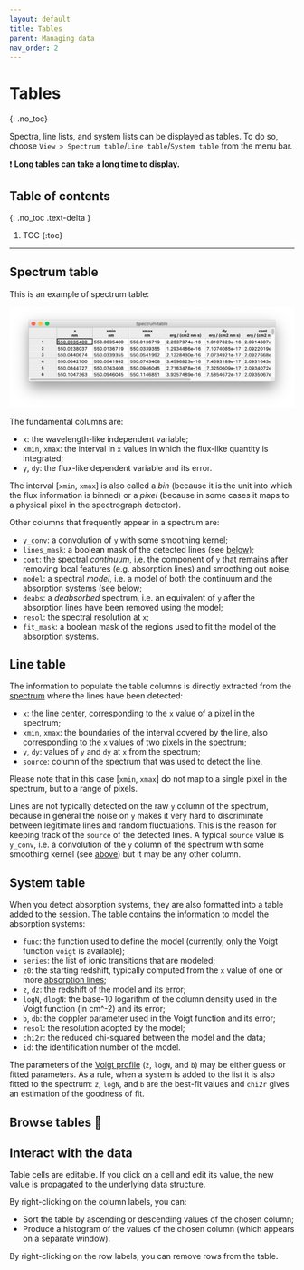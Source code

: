 ```yaml
---
layout: default
title: Tables
parent: Managing data
nav_order: 2
---
```


# Tables
{: .no_toc}

Spectra, line lists, and system lists can be displayed as tables. To do so, choose `View > Spectrum table`/`Line table`/`System table` from the menu bar.

❗️ **Long tables can take a long time to display.**

## Table of contents
{: .no_toc .text-delta }

1. TOC
{:toc}
---

## Spectrum table

This is an example of spectrum table:

![Spectrum table](img/table_spectrum.png)

The fundamental columns are:
- `x`: the wavelength-like independent variable;
- `xmin`, `xmax`: the interval in `x` values in which the flux-like quantity is integrated;
- `y`, `dy`: the flux-like dependent variable and its error.

The interval [`xmin`, `xmax`] is also called a *bin* (because it is the unit into which the flux information is binned) or a *pixel* (because in some cases it maps to a physical pixel in the spectrograph detector).

Other columns that frequently appear in a spectrum are:
- `y_conv`: a convolution of `y` with some smoothing kernel;
- `lines_mask`: a boolean mask of the detected lines (see [below](structures.md#list-of-lines));
- `cont`: the spectral *continuum*, i.e. the component of `y` that remains after removing local features (e.g. absorption lines) and smoothing out noise;
- `model`: a spectral *model*, i.e. a model of both the continuum and the absorption systems (see [below](structures.md#list-of-absorption-systems);
- `deabs`: a *deabsorbed* spectrum, i.e. an equivalent of `y` after the absorption lines have been removed using the model;
- `resol`: the spectral resolution at `x`;
- `fit_mask`: a boolean mask of the regions used to fit the model of the absorption systems.  


## Line table

The information to populate the table columns is directly extracted from the [spectrum](structures.md#spectra) where the lines have been detected:
- `x`: the line center, corresponding to the `x` value of a pixel in the spectrum;
- `xmin`, `xmax`: the boundaries of the interval covered by the line, also corresponding to the `x` values of two pixels in the spectrum;
- `y`, `dy`: values of `y` and `dy` at `x` from the spectrum;
- `source`: column of the spectrum that was used to detect the line.

Please note that in this case [`xmin`, `xmax`] do not map to a single pixel in the spectrum, but to a range of pixels.

Lines are not typically detected on the raw `y` column of the spectrum, because in general the noise on `y` makes it very hard to discriminate between legitimate lines and random fluctuations. This is the reason for keeping track of the `source` of the detected lines. A typical `source` value is `y_conv`, i.e. a convolution of the `y` column of the spectrum with some smoothing kernel (see [above](structures.md#spectra)) but it may be any other column.


## System table

When you detect absorption systems, they are also formatted into a table added to the session. The table contains the information to model the absorption systems:
- `func`: the function used to define the model (currently, only the Voigt function `voigt` is available);
- `series`: the list of ionic transitions that are modeled;
- `z0`: the starting redshift, typically computed from the `x` value of one or more [absorption lines](structures.md#list-of-lines);
- `z`, `dz`: the redshift of the model and its error;
- `logN`, `dlogN`: the base-10 logarithm of the column density used in the Voigt function (in cm^-2) and its error;
- `b`, `db`: the doppler parameter used in the Voigt function and its error;
- `resol`: the resolution adopted by the model;
- `chi2r`: the reduced chi-squared between the model and the data;
- `id`: the identification number of the model.

The parameters of the [Voigt profile](absorbers.md#voigt-profile-modeling) (`z`, `logN`, and `b`) may be either guess or fitted parameters. As a rule, when a system is added to the list it is also fitted to the spectrum: `z`, `logN`, and `b` are the best-fit values and `chi2r` gives an estimation of the goodness of fit.


## Browse tables 🚧

## Interact with the data

Table cells are editable. If you click on a cell and edit its value, the new value is propagated to the underlying data structure.

By right-clicking on the column labels, you can:
- Sort the table by ascending or descending values of the chosen column;
- Produce a histogram of the values of the chosen column (which appears on a separate window).

By right-clicking on the row labels, you can remove rows from the table.
